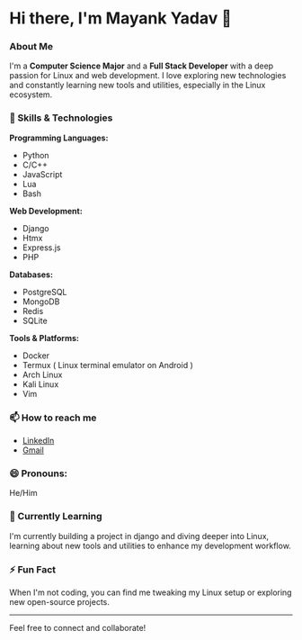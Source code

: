 <!--
**MayankGH7/MayankGH7** is a ✨ _special_ ✨ repository because its `README.md` (this file) appears on your GitHub profile.

Here are some ideas to get you started:

- 🔭 I’m currently working on ...
- 🌱 I’m currently learning ...
- 👯 I’m looking to collaborate on ...
- 🤔 I’m looking for help with ...
- 💬 Ask me about ...
- 📫 How to reach me: ...
- 😄 Pronouns: ...
- ⚡ Fun fact: ...
-->
# Hi there, I'm Mayank Yadav 👋

### About Me

I'm a **Computer Science Major** and a **Full Stack Developer** with a deep passion for Linux and web development. I love exploring new technologies and constantly learning new tools and utilities, especially in the Linux ecosystem.

### 🚀 Skills & Technologies

**Programming Languages:**
- Python
- C/C++
- JavaScript
- Lua
- Bash

**Web Development:**
- Django
- Htmx
- Express.js
- PHP

**Databases:**
- PostgreSQL
- MongoDB
- Redis
- SQLite

**Tools & Platforms:**
- Docker
- Termux ( Linux terminal emulator on Android )
- Arch Linux
- Kali Linux
- Vim

### 📫 How to reach me
- [LinkedIn](https://www.linkedin.com/in/yourusername)
- [Gmail](mayankrao576@gmail.com)

### 😄 Pronouns:
He/Him
### 🌱 Currently Learning
I'm currently building a project in django and diving deeper into Linux, learning about new tools and utilities to enhance my development workflow.

### ⚡ Fun Fact
When I'm not coding, you can find me tweaking my Linux setup or exploring new open-source projects.

---

Feel free to connect and collaborate!
